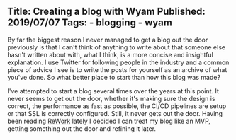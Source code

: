 Title: Creating a blog with Wyam
Published: 2019/07/07
Tags: 
    - blogging
    - wyam
---
By far the biggest reason I never managed to get a blog out the door previously is that I can't think of anything to write about that someone else hasn't written about with, what I think, is a more concise and insightful explanation. I use Twitter for following people in the industry and a common piece of advice I see is to write the posts for yourself as an archive of what you've done. So what better place to start than how this blog was made?

I've attempted to start a blog several times over the years at this point. It never seems to get out the door, whether it's making sure the design is correct, the performance as fast as possible, the CI/CD pipelines are setup or that SSL is correctly configured. Still, it never gets out the door. Having been reading [ReWork](https://basecamp.com/books/rework) lately I decided I can treat my blog like an MVP, getting something out the door and refining it later. 

